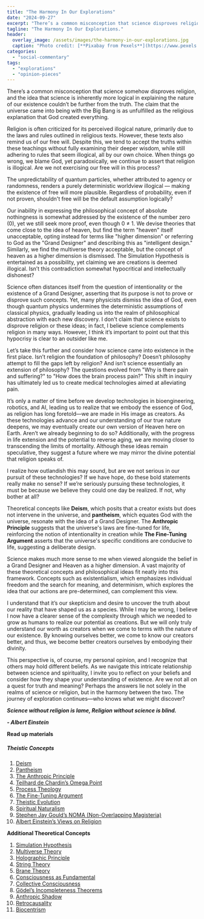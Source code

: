 ```yaml
---
title: "The Harmony In Our Explorations"
date: "2024-09-27"
excerpt: "There’s a common misconception that science disproves religion, and the idea that science is somehow more logical in explaining the nature of our existence couldn’t be further from the truth. The claim that the universe came into being with the Big Bang is as unfulfilled as the religious explanation that God created everything."
tagline: "The Harmony In Our Explorations."
header:
  overlay_image: /assets/images/the-harmony-in-our-explorations.jpg
  caption: "Photo credit: [**Pixabay from Pexels**](https://www.pexels.com/photo/plasma-ball-illustration-414860/)"
categories: 
  - "social-commentary"
tags: 
  - "explorations"
  - "opinion-pieces"
---
```


There’s a common misconception that science somehow disproves religion, and the idea that science is inherently more logical in explaining the nature of our existence couldn’t be further from the truth. The claim that the universe came into being with the Big Bang is as unfulfilled as the religious explanation that God created everything.

Religion is often criticized for its perceived illogical nature, primarily due to the laws and rules outlined in religious texts. However, these texts also remind us of our free will. Despite this, we tend to accept the truths within these teachings without fully examining their deeper wisdom, while still adhering to rules that seem illogical, all by our own choice. When things go wrong, we blame God, yet paradoxically, we continue to assert that religion is illogical. Are we not exercising our free will in this process?

The unpredictability of quantum particles, whether attributed to agency or randomness, renders a purely deterministic worldview illogical — making the existence of free will more plausible. Regardless of probability, even if not proven, shouldn't free will be the default assumption logically?

Our inability in expressing the philosophical concept of absolute nothingness is somewhat addressed by the existence of the number zero (0), yet we still seek more proof, even though 0 ≠ 1. We devise theories that come close to the idea of heaven, but find the term "heaven" itself unacceptable, opting instead for terms like "higher dimension" or referring to God as the "Grand Designer" and describing this as "intelligent design." Similarly, we find the multiverse theory acceptable, but the concept of heaven as a higher dimension is dismissed. The Simulation Hypothesis is entertained as a possibility, yet claiming we are creations is deemed illogical. Isn’t this contradiction somewhat hypocritical and intellectually dishonest?

Science often distances itself from the question of intentionality or the existence of a Grand Designer, asserting that its purpose is not to prove or disprove such concepts. Yet, many physicists dismiss the idea of God, even though quantum physics undermines the deterministic assumptions of classical physics, gradually leading us into the realm of philosophical abstraction with each new discovery. I don't claim that science exists to disprove religion or these ideas; in fact, I believe science complements religion in many ways. However, I think it’s important to point out that this hypocrisy is clear to an outsider like me.

Let’s take this further and consider how science came into existence in the first place. Isn’t religion the foundation of philosophy? Doesn’t philosophy attempt to fill the gaps left by religion? And isn’t science essentially an extension of philosophy? The questions evolved from "Why is there pain and suffering?" to "How does the brain process pain?" This shift in inquiry has ultimately led us to create medical technologies aimed at alleviating pain.

It’s only a matter of time before we develop technologies in bioengineering, robotics, and AI, leading us to realize that we embody the essence of God, as religion has long foretold—we are made in His image as creators. As these technologies advance and our understanding of our true nature deepens, we may eventually create our own version of Heaven here on Earth. Aren’t we already beginning to do so? Additionally, with the progress in life extension and the potential to reverse aging, we are moving closer to transcending the limits of mortality. Although these ideas remain speculative, they suggest a future where we may mirror the divine potential that religion speaks of.

I realize how outlandish this may sound, but are we not serious in our pursuit of these technologies? If we have hope, do these bold statements really make no sense? If we’re seriously pursuing these technologies, it must be because we believe they could one day be realized. If not, why bother at all?

Theoretical concepts like **Deism**, which posits that a creator exists but does not intervene in the universe, and **pantheism**, which equates God with the universe, resonate with the idea of a Grand Designer. The **Anthropic Principle** suggests that the universe's laws are fine-tuned for life, reinforcing the notion of intentionality in creation while **The Fine-Tuning Argument** asserts that the universe's specific conditions are conducive to life, suggesting a deliberate design.

Science makes much more sense to me when viewed alongside the belief in a Grand Designer and Heaven as a higher dimension. A vast majority of these theoretical concepts and philosophical ideas fit neatly into this framework. Concepts such as existentialism, which emphasizes individual freedom and the search for meaning, and determinism, which explores the idea that our actions are pre-determined, can complement this view.

I understand that it’s our skepticism and desire to uncover the truth about our reality that have shaped us as a species. While I may be wrong, I believe I now have a clearer sense of the complexity through which we needed to grow as humans to realize our potential as creations. But we will only truly understand our worth as creators when we come to terms with the nature of our existence. By knowing ourselves better, we come to know our creators better, and thus, we become better creators ourselves by embodying their divinity.

This perspective is, of course, my personal opinion, and I recognize that others may hold different beliefs. As we navigate this intricate relationship between science and spirituality, I invite you to reflect on your beliefs and consider how they shape your understanding of existence. Are we not all on a quest for truth and meaning? Perhaps the answers lie not solely in the realms of science or religion, but in the harmony between the two. The journey of exploration continues—who knows what we might discover?

**_Science without religion is lame, Religion without science is blind._**

**_\- Albert Einstein_**  

**Read up materials**  

##### Theistic Concepts

1. [Deism](https://www.britannica.com/topic/Deism)  
2. [Pantheism](https://www.britannica.com/topic/pantheism)  
3. [The Anthropic Principle](https://www.britannica.com/science/anthropic-principle)  
4. [Teilhard de Chardin’s Omega Point](https://www.gotquestions.org/Omega-Point.html)  
5. [Process Theology](https://www.thegospelcoalition.org/essay/process-theology/)  
6. [The Fine-Tuning Argument](https://plato.stanford.edu/entries/fine-tuning/)  
7. [Theistic Evolution](https://www.gotquestions.org/theistic-evolution.html)  
8. [Spiritual Naturalism](https://www.snsociety.org/about-sns/what-is-spiritual-naturalism/)  
9. [Stephen Jay Gould’s NOMA (Non-Overlapping Magisteria)](https://www.tandfonline.com/doi/full/10.1080/14746700.2024.2351648)  
10. [Albert Einstein’s Views on Religion](https://www.google.com/search?q=Albert+Einstein+view+on+religion&oq=Albert+Einstein+view+on+religion+&gs_lcrp=EgZjaHJvbWUyBggAEEUYOTIKCAEQABgPGBYYHjINCAIQABiGAxiABBiKBTINCAMQABiGAxiABBiKBTIKCAQQABiABBiiBNIBCDg5MThqMGo0qAIOsAIB&client=ms-android-xiaomi-rvo2b&sourceid=chrome-mobile&ie=UTF-8)  

**Additional Theoretical Concepts**  

1. [Simulation Hypothesis](https://builtin.com/hardware/simulation-theory)  
2. [Multiverse Theory](https://www.livescience.com/multiverse)  
3. [Holographic Principle](https://plus.maths.org/content/holographic-principle)  
4. [String Theory](https://www.britannica.com/science/string-theory)  
5. [Brane Theory](https://www.britannica.com/science/brane)  
6. [Consciousness as Fundamental](https://www.sci.news/othersciences/psychology/consciousness-fundamental-quality-universe-07291.html)  
7. [Collective Consciousness](https://en.m.wikipedia.org/wiki/Collective_consciousness)  
8. [Gödel’s Incompleteness Theorems](https://plato.stanford.edu/entries/goedel-incompleteness/)  
9. [Anthropic Shadow](https://forum.effectivealtruism.org/topics/anthropic-shadow)  
10. [Retrocausality](https://www.steelpillow.com/blocki/sci/retrocausality.html)  
11. [Biocentrism](https://www.britannica.com/topic/biocentrism)
